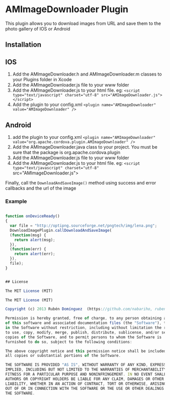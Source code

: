 AMImageDownloader Plugin
============

This plugin allows you to download images from URL and save them to the photo gallery of IOS or Android

Installation
------------

IOS
------------

1.  Add the AMImageDownloader.h and  AMImageDownloader.m classes to your Plugins folder in Xcode
2.  Add the AMImageDownloader.js file to your www folder
3.  Add the AMImageDownloader.js to your html file. eg: `<script type="text/javascript" charset="utf-8" src="AMImageDownloader.js"></script>`
4.  Add the plugin to your config.xml  `<plugin name="AMImageDownloader" value="AMImageDownloader" />`

Android
------------
1. add the plugin to your config.xml `<plugin name="AMImageDownloader" value="org.apache.cordova.plugin.AMImageDownloader" />`
2. Add the  AMImageDownloader.java class to your  project. You must be sure that the package is org.apache.cordova.plugin
3. Add the AMImageDownloader.js file to your www folder
4.  Add the AMImageDownloader.js to your html file. eg: `<script type="text/javascript" charset="utf-8" `src="AMImageDownloader.js"></script>


Finally, call the `DownloadAndSaveImage()` method using success and error callbacks and the url of the image

### Example
```html
```

```javascript
function onDeviceReady()
{
  var file = "http://optipng.sourceforge.net/pngtech/img/lena.png";
  DownloadImagePlugin.callDownloadAndSaveImage(
  (function(msg) {
    return alert(msg);
  }),
  (function(err) {
    return alert(err);
  }),
  file);
}


## License

The MIT License (MIT)

The MIT License (MIT)

Copyright (c) 2013 Rubén Domínguez  (https://github.com/nabariho, ruben@theagilemonkeys.com)

Permission is hereby granted, free of charge, to any person obtaining a copy
of this software and associated documentation files (the "Software"), to deal
in the Software without restriction, including without limitation the rights
to use, copy, modify, merge, publish, distribute, sublicense, and/or sell
copies of the Software, and to permit persons to whom the Software is
furnished to do so, subject to the following conditions:

The above copyright notice and this permission notice shall be included in
all copies or substantial portions of the Software.

THE SOFTWARE IS PROVIDED "AS IS", WITHOUT WARRANTY OF ANY KIND, EXPRESS OR
IMPLIED, INCLUDING BUT NOT LIMITED TO THE WARRANTIES OF MERCHANTABILITY,
FITNESS FOR A PARTICULAR PURPOSE AND NONINFRINGEMENT. IN NO EVENT SHALL THE
AUTHORS OR COPYRIGHT HOLDERS BE LIABLE FOR ANY CLAIM, DAMAGES OR OTHER
LIABILITY, WHETHER IN AN ACTION OF CONTRACT, TORT OR OTHERWISE, ARISING FROM,
OUT OF OR IN CONNECTION WITH THE SOFTWARE OR THE USE OR OTHER DEALINGS IN
THE SOFTWARE.
